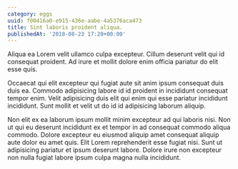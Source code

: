 ```yaml
---
category: eggs
uuid: f00416a0-e915-436e-aabe-4a5376aca473
title: Sint laboris proident aliqua.
publishedAt: '2018-08-23 17:20+00:00'
---
```


Aliqua ea Lorem velit ullamco culpa excepteur. Cillum deserunt velit qui id consequat proident. Ad irure et mollit dolore enim officia pariatur do elit esse quis.

Occaecat qui elit excepteur qui fugiat aute sit anim ipsum consequat duis duis ea. Commodo adipisicing labore id id proident in incididunt consequat tempor enim. Velit adipisicing duis elit qui enim qui esse pariatur incididunt incididunt. Sunt mollit et velit ut do id id adipisicing laborum aliquip.

Non elit ex ea laborum ipsum mollit minim excepteur ad qui laboris nisi. Non ut qui eu deserunt incididunt ex et tempor in ad consequat commodo aliqua commodo. Dolore excepteur eu eiusmod aliquip amet consequat aliquip aute dolor eu amet quis. Elit Lorem reprehenderit esse fugiat nisi. Sunt ut adipisicing pariatur et ipsum deserunt labore. Dolore irure non excepteur non nulla fugiat labore ipsum culpa magna nulla incididunt.